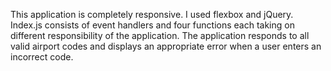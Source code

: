 This application is completely responsive. I used flexbox and jQuery.  Index.js consists of event handlers and four functions each taking on different responsibility of the application.  The application responds to all valid airport codes and displays an appropriate error when a user enters an incorrect code.  
